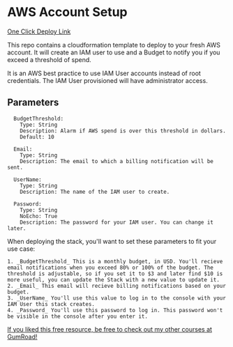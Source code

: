 # AWS Account Setup

[One Click Deploy Link](https://us-east-1.console.aws.amazon.com/cloudformation/home?region=us-east-1#/stacks/quickcreate?templateURL=https://owen-public-production-bucket.s3.amazonaws.com/aws-account-bootstrap/template.yaml&stackName=BootStrapStack&param_AlarmThreshold=10&param_UserName=MyUser)

This repo contains a cloudformation template to deploy to your fresh AWS account. It will create an IAM user to use and a Budget to notify you if you exceed a threshold of spend.

It is an AWS best practice to use IAM User accounts instead of root credentials. The IAM User provisioned will have administrator access.

## Parameters

```
  BudgetThreshold:
    Type: String
    Description: Alarm if AWS spend is over this threshold in dollars.
    Default: 10

  Email:
    Type: String
    Description: The email to which a billing notification will be sent.

  UserName:
    Type: String
    Description: The name of the IAM user to create.

  Password:
    Type: String
    NoEcho: True
    Description: The password for your IAM user. You can change it later.
```

When deploying the stack, you'll want to set these parameters to fit your use case:

	1. _BudgetThreshold_ This is a monthly budget, in USD. You'll recieve email notifications when you exceed 80% or 100% of the budget. The threshold is adjustable, so if you set it to $3 and later find $10 is more useful, you can update the Stack with a new value to update it.
	2. _Email_ This email will recieve billing notifications based on your budget.
	3. _UserName_ You'll use this value to log in to the console with your IAM User this stack creates.
	4. _Password_ You'll use this password to log in. This password won't be visible in the console after you enter it.

[If you liked this free resource, be free to check out my other courses at GumRoad!](https://store.owen.dev)

